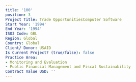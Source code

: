 ```yaml
---
title: '100'
position: 3
Project Title: Trade OpportunitiesComputer Software
Start Year: '1994'
End Year: '1994'
ISO3 Code: GBL
Region: Global
Country: Global
Client/ Donor: USAID
Is Current Project? (true/false): false
Practice Area:
- Monitoring and Evaluation
- Public Financial Management and Fiscal Sustainability
Contract Value USD: ''
---
```



